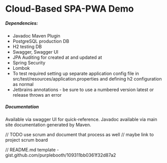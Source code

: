 # Cloud-Based SPA-PWA Demo

##### Dependencies:
* Javadoc Maven Plugin
* PostgreSQL production DB
* H2 testing DB
* Swagger, Swagger UI
* JPA Auditing for created at and updated at
* Spring Security
* Lombok
* To test required setting up separate application config
file in src/test/resources/application.properties
and defining h2 configuration as normal
* Jetbrains annotations - be sure to use a numbered version
latest or release throws an error

##### Documentation
Available via swagger UI for quick-reference.
Javadoc available via main site documentation generated
by Maven.


// TODO use scrum and document that process as well
// maybe link to project scrum board

// README.md template - gist.github.com/purplebooth/109311bb0361f32d87a2

